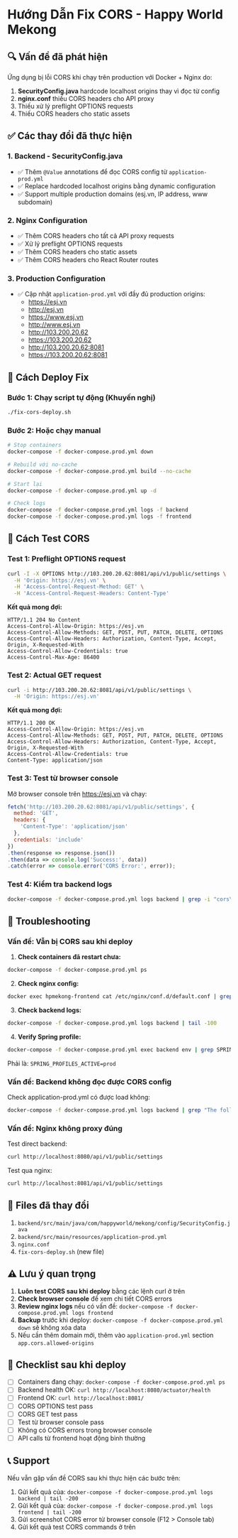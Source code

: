 # Hướng Dẫn Fix CORS - Happy World Mekong

## 🔍 Vấn đề đã phát hiện

Ứng dụng bị lỗi CORS khi chạy trên production với Docker + Nginx do:

1. **SecurityConfig.java** hardcode localhost origins thay vì đọc từ config
2. **nginx.conf** thiếu CORS headers cho API proxy
3. Thiếu xử lý preflight OPTIONS requests
4. Thiếu CORS headers cho static assets

## ✅ Các thay đổi đã thực hiện

### 1. Backend - SecurityConfig.java
- ✅ Thêm `@Value` annotations để đọc CORS config từ `application-prod.yml`
- ✅ Replace hardcoded localhost origins bằng dynamic configuration
- ✅ Support multiple production domains (esj.vn, IP address, www subdomain)

### 2. Nginx Configuration
- ✅ Thêm CORS headers cho tất cả API proxy requests
- ✅ Xử lý preflight OPTIONS requests
- ✅ Thêm CORS headers cho static assets
- ✅ Thêm CORS headers cho React Router routes

### 3. Production Configuration
- ✅ Cập nhật `application-prod.yml` với đầy đủ production origins:
  - https://esj.vn
  - http://esj.vn
  - https://www.esj.vn
  - http://www.esj.vn
  - http://103.200.20.62
  - https://103.200.20.62
  - http://103.200.20.62:8081
  - https://103.200.20.62:8081

## 🚀 Cách Deploy Fix

### Bước 1: Chạy script tự động (Khuyến nghị)
```bash
./fix-cors-deploy.sh
```

### Bước 2: Hoặc chạy manual
```bash
# Stop containers
docker-compose -f docker-compose.prod.yml down

# Rebuild với no-cache
docker-compose -f docker-compose.prod.yml build --no-cache

# Start lại
docker-compose -f docker-compose.prod.yml up -d

# Check logs
docker-compose -f docker-compose.prod.yml logs -f backend
docker-compose -f docker-compose.prod.yml logs -f frontend
```

## 🧪 Cách Test CORS

### Test 1: Preflight OPTIONS request
```bash
curl -I -X OPTIONS http://103.200.20.62:8081/api/v1/public/settings \
  -H 'Origin: https://esj.vn' \
  -H 'Access-Control-Request-Method: GET' \
  -H 'Access-Control-Request-Headers: Content-Type'
```

**Kết quả mong đợi:**
```
HTTP/1.1 204 No Content
Access-Control-Allow-Origin: https://esj.vn
Access-Control-Allow-Methods: GET, POST, PUT, PATCH, DELETE, OPTIONS
Access-Control-Allow-Headers: Authorization, Content-Type, Accept, Origin, X-Requested-With
Access-Control-Allow-Credentials: true
Access-Control-Max-Age: 86400
```

### Test 2: Actual GET request
```bash
curl -i http://103.200.20.62:8081/api/v1/public/settings \
  -H 'Origin: https://esj.vn'
```

**Kết quả mong đợi:**
```
HTTP/1.1 200 OK
Access-Control-Allow-Origin: https://esj.vn
Access-Control-Allow-Methods: GET, POST, PUT, PATCH, DELETE, OPTIONS
Access-Control-Allow-Headers: Authorization, Content-Type, Accept, Origin, X-Requested-With
Access-Control-Allow-Credentials: true
Content-Type: application/json
```

### Test 3: Test từ browser console
Mở browser console trên https://esj.vn và chạy:

```javascript
fetch('http://103.200.20.62:8081/api/v1/public/settings', {
  method: 'GET',
  headers: {
    'Content-Type': 'application/json'
  },
  credentials: 'include'
})
.then(response => response.json())
.then(data => console.log('Success:', data))
.catch(error => console.error('CORS Error:', error));
```

### Test 4: Kiểm tra backend logs
```bash
docker-compose -f docker-compose.prod.yml logs backend | grep -i "cors\|origin"
```

## 🔧 Troubleshooting

### Vấn đề: Vẫn bị CORS sau khi deploy

1. **Check containers đã restart chưa:**
```bash
docker-compose -f docker-compose.prod.yml ps
```

2. **Check nginx config:**
```bash
docker exec hpmekong-frontend cat /etc/nginx/conf.d/default.conf | grep -A 20 "location /api"
```

3. **Check backend logs:**
```bash
docker-compose -f docker-compose.prod.yml logs backend | tail -100
```

4. **Verify Spring profile:**
```bash
docker-compose -f docker-compose.prod.yml exec backend env | grep SPRING_PROFILES_ACTIVE
```
Phải là: `SPRING_PROFILES_ACTIVE=prod`

### Vấn đề: Backend không đọc được CORS config

Check application-prod.yml có được load không:
```bash
docker-compose -f docker-compose.prod.yml logs backend | grep "The following 1 profile is active: prod"
```

### Vấn đề: Nginx không proxy đúng

Test direct backend:
```bash
curl http://localhost:8080/api/v1/public/settings
```

Test qua nginx:
```bash
curl http://localhost:8081/api/v1/public/settings
```

## 📝 Files đã thay đổi

1. `backend/src/main/java/com/happyworld/mekong/config/SecurityConfig.java`
2. `backend/src/main/resources/application-prod.yml`
3. `nginx.conf`
4. `fix-cors-deploy.sh` (new file)

## ⚠️ Lưu ý quan trọng

1. **Luôn test CORS sau khi deploy** bằng các lệnh curl ở trên
2. **Check browser console** để xem chi tiết CORS errors
3. **Review nginx logs** nếu có vấn đề: `docker-compose -f docker-compose.prod.yml logs frontend`
4. **Backup** trước khi deploy: `docker-compose -f docker-compose.prod.yml down` sẽ không xóa data
5. Nếu cần thêm domain mới, thêm vào `application-prod.yml` section `app.cors.allowed-origins`

## 🎯 Checklist sau khi deploy

- [ ] Containers đang chạy: `docker-compose -f docker-compose.prod.yml ps`
- [ ] Backend health OK: `curl http://localhost:8080/actuator/health`
- [ ] Frontend OK: `curl http://localhost:8081/`
- [ ] CORS OPTIONS test pass
- [ ] CORS GET test pass
- [ ] Test từ browser console pass
- [ ] Không có CORS errors trong browser console
- [ ] API calls từ frontend hoạt động bình thường

## 📞 Support

Nếu vẫn gặp vấn đề CORS sau khi thực hiện các bước trên:

1. Gửi kết quả của: `docker-compose -f docker-compose.prod.yml logs backend | tail -200`
2. Gửi kết quả của: `docker-compose -f docker-compose.prod.yml logs frontend | tail -200`
3. Gửi screenshot CORS error từ browser console (F12 > Console tab)
4. Gửi kết quả test CORS commands ở trên
